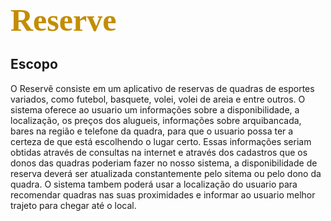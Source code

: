 <h1 style="font-family: 'Island Moments', cursive; font-size: 50px; color:#C38D00; padding: 0; margin-bottom: 0;">Reserve</h1>   

<h2>Escopo</h2>


O Reservê consiste em um aplicativo de reservas de quadras de esportes variados, como futebol, basquete, volei, volei de areia e entre outros. O sistema oferece ao usuario um informações sobre a disponibilidade, a localização, os preços dos alugueis, informações sobre arquibancada, bares na região e telefone da quadra, para que o usuario possa ter a certeza de que está escolhendo o lugar certo.
Essas  informações seriam obtidas através de consultas na internet e através dos cadastros que os donos das quadras poderiam fazer no nosso sistema, a disponibilidade de reserva deverá ser atualizada constantemente pelo sitema ou pelo dono da quadra.
O sistema tambem poderá usar a localização do usuario para recomendar quadras nas suas proximidades e informar ao usuario melhor trajeto para chegar até o local.
